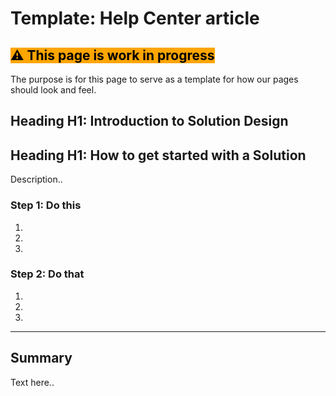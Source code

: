 # Template: Help Center article

## <mark style="background-color:orange;">⚠️ This page is work in progress</mark>

The purpose is for this page to serve as a template for how our pages should look and feel.



## Heading H1: Introduction to Solution Design







## Heading H1: How to get started with a Solution

Description..



### Step 1: Do this

1. &#x20;
2. &#x20;
3. &#x20;



### Step 2: Do that

1. &#x20;
2. &#x20;
3. &#x20;



***

## Summary

Text here..

